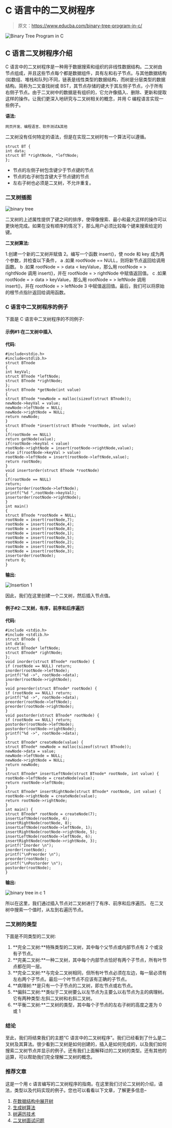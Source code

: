 # C 语言中的二叉树程序

> 原文：<https://www.educba.com/binary-tree-program-in-c/>

![Binary Tree Program in C](img/923060f7bf7bf7a98bbb51103486b764.png)



## C 语言二叉树程序介绍

C 语言中的二叉树程序是一种用于数据搜索和组织的非线性数据结构。二叉树由节点组成，并且这些节点每个都是数据组件，具有左和右子节点。与其他数据结构(如数组、堆栈和队列)不同，链表是线性类型的数据结构，而树是分层类型的数据结构。简称为二叉查找树或 BST，其节点存储的键大于其左侧子节点，小于所有右侧子节点。由于二叉树中的数据是有组织的，它允许像插入、删除、更新和提取这样的操作。让我们更深入地研究与二叉树相关的概念，并用 C 编程语言实现一些例子。

**语法:**

<small>网页开发、编程语言、软件测试&其他</small>

二叉树没有任何特定的语法，但是在实现二叉树时有一个算法可以遵循。

```
struct BT {
int data;
struct BT *rightNode, *leftNode;
};
```

*   节点的左侧子树包含键少于节点键的节点
*   节点的右子树包含键大于节点键的节点
*   左右子树也必须是二叉树，不允许重复。

### 二叉树插图

![binary tree](img/c70bb2a616c3c12d42161855397b0267.png)



二叉树的上述属性提供了键之间的排序，使得像搜索、最小和最大这样的操作可以更快地完成。如果在没有顺序的情况下，那么用户必须比较每个键来搜索给定的键。

**二叉树算法:**

1.创建一个新的二叉树并赋值
2。编写一个函数 insert()，使 node 和 key 成为两个参数，并检查以下条件，
a .如果 rootNode == NULL，则将新节点返回给调用函数。
b .如果 rootNode = > data < keyValue，那么用 rootNode = > rightNode 调用 insert()，并在 rootNode = > rightNode 中赋值返回值。
c .如果 rootNode = > data > keyValue，那么用 rootNode = > leftNode 调用 insert()，并在 rootNode = > leftNode
3 中赋值返回值。最后，我们可以将原始的根节点指针返回给调用函数。

### C 语言中二叉树程序的例子

下面是 C 语言中二叉树程序的不同例子:

#### 示例#1:在二叉树中插入

**代码:**

```
#include<stdio.h>
#include<stdlib.h>
struct BTnode
{
int keyVal;
struct BTnode *leftNode;
struct BTnode *rightNode;
};
struct BTnode *getNode(int value)
{
struct BTnode *newNode = malloc(sizeof(struct BTnode));
newNode->keyVal = value;
newNode->leftNode = NULL;
newNode->rightNode = NULL;
return newNode;
}
struct BTnode *insert(struct BTnode *rootNode, int value)
{
if(rootNode == NULL)
return getNode(value);
if(rootNode->keyVal < value)
rootNode->rightNode = insert(rootNode->rightNode,value);
else if(rootNode->keyVal > value)
rootNode->leftNode = insert(rootNode->leftNode,value);
return rootNode;
}
void insertorder(struct BTnode *rootNode)
{
if(rootNode == NULL)
return;
insertorder(rootNode->leftNode);
printf("%d ",rootNode->keyVal);
insertorder(rootNode->rightNode);
}
int main()
{
struct BTnode *rootNode = NULL;
rootNode = insert(rootNode,7);
rootNode = insert(rootNode,4);
rootNode = insert(rootNode,8);
rootNode = insert(rootNode,1);
rootNode = insert(rootNode,5);
rootNode = insert(rootNode,2);
rootNode = insert(rootNode,9);
rootNode = insert(rootNode,3);
insertorder(rootNode);
return 0;
}
```

**输出:**

![Insertion 1](img/f6cadf3246946ecd23d6e1aa6a19079f.png)



因此，我们在这里创建一个二叉树，然后插入节点值。

#### 例子#2:二叉树，有序，前序和后序遍历

**代码:**

```
#include <stdio.h>
#include <stdlib.h>
struct BTnode {
int data;
struct BTnode* leftNode;
struct BTnode* rightNode;
};
void inorder(struct BTnode* rootNode) {
if (rootNode == NULL) return;
inorder(rootNode->leftNode);
printf("%d ->", rootNode->data);
inorder(rootNode->rightNode);
}
void preorder(struct BTnode* rootNode) {
if (rootNode == NULL) return;
printf("%d ->", rootNode->data);
preorder(rootNode->leftNode);
preorder(rootNode->rightNode);
}
void postorder(struct BTnode* rootNode) {
if (rootNode == NULL) return;
postorder(rootNode->leftNode);
postorder(rootNode->rightNode);
printf("%d ->", rootNode->data);
}
struct BTnode* createNode(value) {
struct BTnode* newNode = malloc(sizeof(struct BTnode));
newNode->data = value;
newNode->leftNode = NULL;
newNode->rightNode = NULL;
return newNode;
}
struct BTnode* insertLeftNode(struct BTnode* rootNode, int value) {
rootNode->leftNode = createNode(value);
return rootNode->leftNode;
}
struct BTnode* insertRightNode(struct BTnode* rootNode, int value) {
rootNode->rightNode = createNode(value);
return rootNode->rightNode;
}
int main() {
struct BTnode* rootNode = createNode(7);
insertLeftNode(rootNode, 4);
insertRightNode(rootNode, 8);
insertLeftNode(rootNode->leftNode, 1);
insertRightNode(rootNode->rightNode, 5);
insertLeftNode(rootNode->leftNode, 6);
insertRightNode(rootNode->rightNode, 3);
printf("Inorder \n");
inorder(rootNode);
printf("\nPreorder \n");
preorder(rootNode);
printf("\nPostorder \n");
postorder(rootNode);
}
```

**输出:**

![binary tree in c 1](img/259678c0cf8dceabee5b328e1016a7a3.png)



所以在这里，我们通过插入节点对二叉树进行了有序、前序和后序遍历。
在二叉树中搜索一个值时，从左到右遍历节点。

### 二叉树的类型

下面是不同类型的二叉树:

1.  **完全二叉树:**特殊类型的二叉树，其中每个父节点或内部节点有 2 个或没有子节点。
2.  **完美二叉树:**一种二叉树，其中每个内部节点恰好有两个子节点，所有叶节点都在同一层。
3.  **完全二叉树:**与完全二叉树相同，但所有叶节点必须在左边，每一层必须有左右两个子节点。最后一个叶节点不应该有正确的子节点。
4.  **病理树:**是只有一个子节点的二叉树，即左节点或右节点。
5.  **偏斜二叉树:**类似于二叉树要么以左节点为主要么以右节点为主的病理树。它有两种类型:左斜二叉树和右斜二叉树。
6.  **平衡二叉树:**二叉树的类型，其中每个子节点的左右子树的高度之差为 0 或 1

### 结论

至此，我们将结束我们的主题“C 语言中的二叉树程序”。我们已经看到了什么是二叉树及其算法。很少看到二叉树是如何创建的，插入是如何完成的，以及我们如何搜索二叉树节点并显示的例子。还有我们上面解释过的二叉树的类型。还有其他的运算，可以帮助我们完全理解二叉树的概念。

### 推荐文章

这是一个用 c 语言编写的二叉树程序的指南。在这里我们讨论二叉树的介绍，语法，类型以及代码实现的例子。您也可以看看以下文章，了解更多信息–

1.  [在数据结构中展开树](https://www.educba.com/splay-tree-in-data-structure/)
2.  [生成树算法](https://www.educba.com/spanning-tree-algorithm/)
3.  [树遍历技术](https://www.educba.com/tree-traversal-techniques/)
4.  [二叉树面试问题](https://www.educba.com/binary-tree-interview-questions/)





